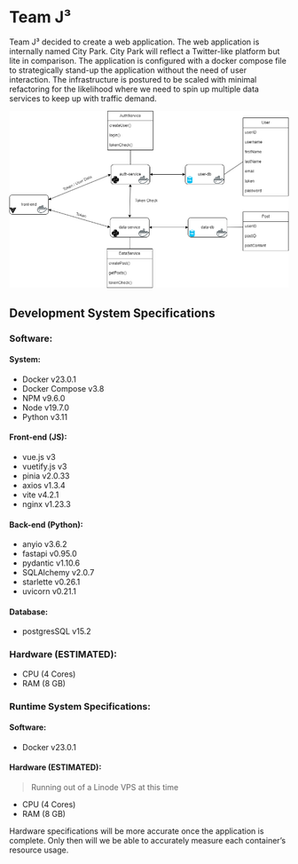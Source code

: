 # Team J³

Team J³ decided to create a web application. The web application is internally named City Park. City Park will reflect a Twitter-like platform but lite in comparison. The application is configured with a docker compose file to strategically stand-up the application without the need of user interaction. The infrastructure is postured to be scaled with minimal refactoring for the likelihood where we need to spin up multiple data services to keep up with traffic demand.

![main](doc/infrastructure.png)

## Development System Specifications

### Software:

#### System:
- Docker v23.0.1
- Docker Compose v3.8
- NPM v9.6.0
- Node v19.7.0
- Python v3.11


#### Front-end (JS):
- vue.js v3
- vuetify.js v3 
- pinia v2.0.33
- axios v1.3.4
- vite v4.2.1
- nginx v1.23.3
    
#### Back-end (Python):
- anyio v3.6.2
- fastapi v0.95.0
- pydantic v1.10.6
- SQLAlchemy v2.0.7
- starlette v0.26.1
- uvicorn v0.21.1


 #### Database:
- postgresSQL v15.2


### Hardware (ESTIMATED):
-	CPU (4 Cores)
-	RAM (8 GB)


### Runtime System Specifications:
#### Software:
- Docker v23.0.1

#### Hardware (ESTIMATED):
> Running out of a Linode VPS at this time
- CPU (4 Cores)
- RAM (8 GB)

Hardware specifications will be more accurate once the application is complete. Only then will we be able to accurately measure each container’s resource usage.

 

